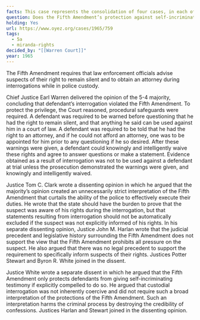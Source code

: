 ```yaml
---
facts: This case represents the consolidation of four cases, in each of which the defendant confessed guilt after being subjected to a variety of interrogation techniques without being informed of his Fifth Amendment rights during an interrogation. On March 13, 1963, Ernesto Miranda was arrested in his house and brought to the police station where he was questioned by police officers in connection with a kidnapping and rape. After two hours of interrogation, the police obtained a written confession from Miranda. The written confession was admitted into evidence at trial despite the objection of the defense attorney and the fact that the police officers admitted that they had not advised Miranda of his right to have an attorney present during the interrogation. The jury found Miranda guilty. On appeal, the Supreme Court of Arizona affirmed and held that Miranda’s constitutional rights were not violated because he did not specifically request counsel.
question: Does the Fifth Amendment’s protection against self-incrimination extend to the police interrogation of a suspect?
holding: Yes
url: https://www.oyez.org/cases/1965/759
tags:
  - 5a
  - miranda-rights
decided_by: "[[Warren Court]]"
year: 1965
---
```


The Fifth Amendment requires that law enforcement officials advise suspects of their right to remain silent and to obtain an attorney during interrogations while in police custody.

Chief Justice Earl Warren delivered the opinion of the 5-4 majority, concluding that defendant’s interrogation violated the Fifth Amendment. To protect the privilege, the Court reasoned, procedural safeguards were required. A defendant was required to be warned before questioning that he had the right to remain silent, and that anything he said can be used against him in a court of law. A defendant was required to be told that he had the right to an attorney, and if he could not afford an attorney, one was to be appointed for him prior to any questioning if he so desired. After these warnings were given, a defendant could knowingly and intelligently waive these rights and agree to answer questions or make a statement. Evidence obtained as a result of interrogation was not to be used against a defendant at trial unless the prosecution demonstrated the warnings were given, and knowingly and intelligently waived. 

Justice Tom C. Clark wrote a dissenting opinion in which he argued that the majority’s opinion created an unnecessarily strict interpretation of the Fifth Amendment that curtails the ability of the police to effectively execute their duties. He wrote that the state should have the burden to prove that the suspect was aware of his rights during the interrogation, but that statements resulting from interrogation should not be automatically excluded if the suspect was not explicitly informed of his rights. In his separate dissenting opinion, Justice John M. Harlan wrote that the judicial precedent and legislative history surrounding the Fifth Amendment does not support the view that the Fifth Amendment prohibits all pressure on the suspect. He also argued that there was no legal precedent to support the requirement to specifically inform suspects of their rights. Justices Potter Stewart and Byron R. White joined in the dissent.

Justice White wrote a separate dissent in which he argued that the Fifth Amendment only protects defendants from giving self-incriminating testimony if explicitly compelled to do so. He argued that custodial interrogation was not inherently coercive and did not require such a broad interpretation of the protections of the Fifth Amendment. Such an interpretation harms the criminal process by destroying the credibility of confessions. Justices Harlan and Stewart joined in the dissenting opinion.